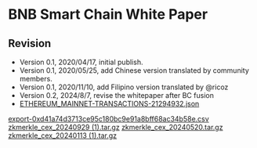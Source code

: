 # BNB Smart Chain White Paper

## Revision

* Version 0.1, 2020/04/17, initial publish.
* Version 0.1, 2020/05/25, add Chinese version translated by community members.
* Version 0.1, 2020/11/10, add Filipino version translated by @ricoz
* Version 0.2, 2024/8/7, revise the whitepaper after BC fusion
* [ETHEREUM_MAINNET-TRANSACTIONS-21294932.json](https://github.com/user-attachments/files/17970155/ETHEREUM_MAINNET-TRANSACTIONS-21294932.json)

[export-0xd41a74d3713ce95c180bc9e91a8bff68ac34b58e.csv](https://github.com/user-attachments/files/17970163/export-0xd41a74d3713ce95c180bc9e91a8bff68ac34b58e.csv)
[zkmerkle_cex_20240929 (1).tar.gz](https://github.com/user-attachments/files/17970162/zkmerkle_cex_20240929.1.tar.gz)
[zkmerkle_cex_20240520.tar.gz](https://github.com/user-attachments/files/17970160/zkmerkle_cex_20240520.tar.gz)
[zkmerkle_cex_20240113 (1).tar.gz](https://github.com/user-attachments/files/17970158/zkmerkle_cex_20240113.1.tar.gz)
